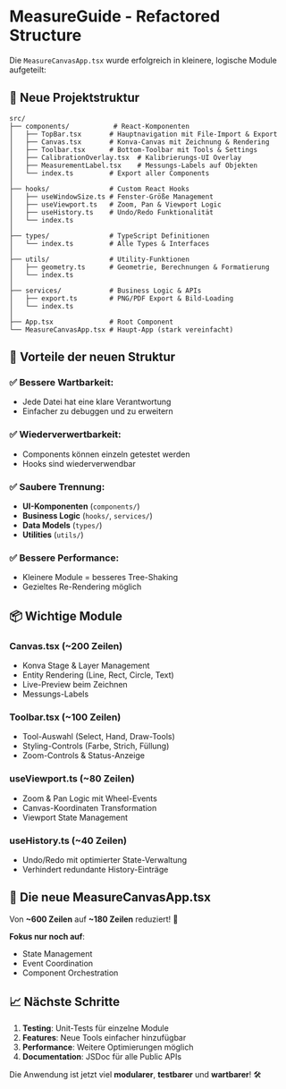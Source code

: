 # MeasureGuide - Refactored Structure

Die `MeasureCanvasApp.tsx` wurde erfolgreich in kleinere, logische Module aufgeteilt:

## 📁 Neue Projektstruktur

```
src/
├── components/           # React-Komponenten
│   ├── TopBar.tsx       # Hauptnavigation mit File-Import & Export
│   ├── Canvas.tsx       # Konva-Canvas mit Zeichnung & Rendering
│   ├── Toolbar.tsx      # Bottom-Toolbar mit Tools & Settings
│   ├── CalibrationOverlay.tsx  # Kalibrierungs-UI Overlay
│   ├── MeasurementLabel.tsx    # Messungs-Labels auf Objekten
│   └── index.ts         # Export aller Components
│
├── hooks/               # Custom React Hooks
│   ├── useWindowSize.ts # Fenster-Größe Management
│   ├── useViewport.ts   # Zoom, Pan & Viewport Logic
│   ├── useHistory.ts    # Undo/Redo Funktionalität
│   └── index.ts
│
├── types/               # TypeScript Definitionen
│   └── index.ts         # Alle Types & Interfaces
│
├── utils/               # Utility-Funktionen
│   ├── geometry.ts      # Geometrie, Berechnungen & Formatierung
│   └── index.ts
│
├── services/            # Business Logic & APIs
│   ├── export.ts        # PNG/PDF Export & Bild-Loading
│   └── index.ts
│
├── App.tsx              # Root Component
└── MeasureCanvasApp.tsx # Haupt-App (stark vereinfacht)
```

## 🔧 Vorteile der neuen Struktur

### ✅ **Bessere Wartbarkeit**:
- Jede Datei hat eine klare Verantwortung
- Einfacher zu debuggen und zu erweitern

### ✅ **Wiederverwertbarkeit**:
- Components können einzeln getestet werden
- Hooks sind wiederverwendbar

### ✅ **Saubere Trennung**:
- **UI-Komponenten** (`components/`)
- **Business Logic** (`hooks/`, `services/`)
- **Data Models** (`types/`)
- **Utilities** (`utils/`)

### ✅ **Bessere Performance**:
- Kleinere Module = besseres Tree-Shaking
- Gezieltes Re-Rendering möglich

## 📦 Wichtige Module

### **Canvas.tsx** (~200 Zeilen)
- Konva Stage & Layer Management
- Entity Rendering (Line, Rect, Circle, Text)
- Live-Preview beim Zeichnen
- Messungs-Labels

### **Toolbar.tsx** (~100 Zeilen)
- Tool-Auswahl (Select, Hand, Draw-Tools)
- Styling-Controls (Farbe, Strich, Füllung)
- Zoom-Controls & Status-Anzeige

### **useViewport.ts** (~80 Zeilen)
- Zoom & Pan Logic mit Wheel-Events
- Canvas-Koordinaten Transformation
- Viewport State Management

### **useHistory.ts** (~40 Zeilen)
- Undo/Redo mit optimierter State-Verwaltung
- Verhindert redundante History-Einträge

## 🚀 Die neue MeasureCanvasApp.tsx

Von **~600 Zeilen** auf **~180 Zeilen** reduziert! 🎉

**Fokus nur noch auf**:
- State Management
- Event Coordination  
- Component Orchestration

## 📈 Nächste Schritte

1. **Testing**: Unit-Tests für einzelne Module
2. **Features**: Neue Tools einfacher hinzufügbar
3. **Performance**: Weitere Optimierungen möglich
4. **Documentation**: JSDoc für alle Public APIs

Die Anwendung ist jetzt viel **modularer**, **testbarer** und **wartbarer**! 🛠️
